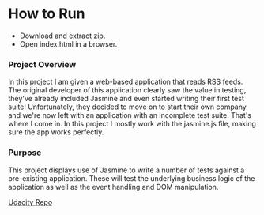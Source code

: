 # How to Run
- Download and extract zip.
- Open index.html in a browser.

### Project Overview
In this project I am given a web-based application that reads RSS feeds. The original developer of this application clearly saw the value in testing, they've already included Jasmine and even started writing their first test suite! Unfortunately, they decided to move on to start their own company and we're now left with an application with an incomplete test suite. That's where I come in. In this project I mostly work with the jasmine.js file, making sure the app works perfectly.

### Purpose
This project displays use of Jasmine to write a number of tests against a pre-existing application. These will test the underlying business logic of the application as well as the event handling and DOM manipulation.

[Udacity Repo](https://github.com/udacity/frontend-nanodegree-feedreader)
